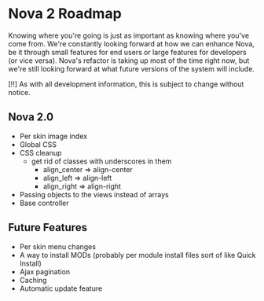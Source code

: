 # Nova 2 Roadmap

Knowing where you're going is just as important as knowing where you've come from. We're constantly looking forward at how we can enhance Nova, be it through small features for end users or large features for developers (or vice versa). Nova's refactor is taking up most of the time right now, but we're still looking forward at what future versions of the system will include.

[!!] As with all development information, this is subject to change without notice.

## Nova 2.0

* Per skin image index
* Global CSS
* CSS cleanup
    * get rid of classes with underscores in them
        * align_center => align-center
        * align_left => align-left
        * align_right => align-right
* Passing objects to the views instead of arrays
* Base controller

## Future Features

* Per skin menu changes
* A way to install MODs (probably per module install files sort of like Quick Install)
* Ajax pagination
* Caching
* Automatic update feature